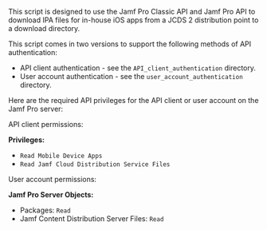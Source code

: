 This script is designed to use the Jamf Pro Classic API and Jamf Pro API to download IPA files for in-house iOS apps from a JCDS 2 distribution point to a download directory.

This script comes in two versions to support the following methods of API authentication:

* API client authentication -  see the `API_client_authentication` directory.
* User account authentication - see the `user_account_authentication` directory.

Here are the required API privileges for the API client or user account on the Jamf Pro server:

API client permissions:

**Privileges:**

* `Read Mobile Device Apps`
* `Read Jamf Cloud Distribution Service Files`


User account permissions:

**Jamf Pro Server Objects:**

* Packages: `Read`
* Jamf Content Distribution Server Files: `Read`